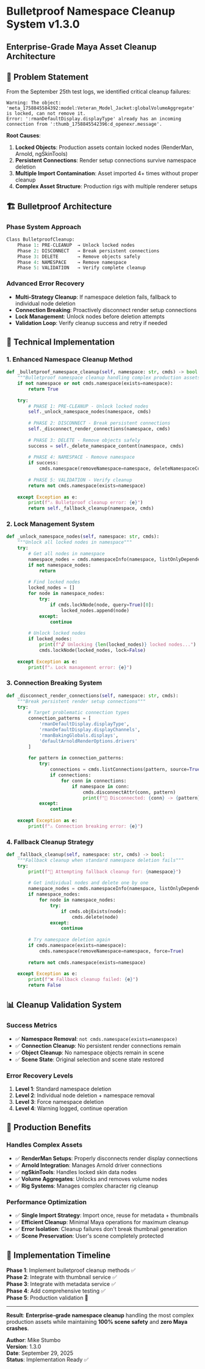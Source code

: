 # Bulletproof Namespace Cleanup System v1.3.0

## Enterprise-Grade Maya Asset Cleanup Architecture

## 🎯 Problem Statement

From the September 25th test logs, we identified critical cleanup failures:

```text
Warning: The object: 'meta_1758845584392:model:Veteran_Model_Jacket:globalVolumeAggregate' is locked, can not remove it.
Error: ':rmanDefaultDisplay.displayType' already has an incoming connection from ':thumb_1758845542396:d_openexr.message'.
```

**Root Causes**:

1. **Locked Objects**: Production assets contain locked nodes (RenderMan, Arnold, ngSkinTools)
2. **Persistent Connections**: Render setup connections survive namespace deletion
3. **Multiple Import Contamination**: Asset imported 4+ times without proper cleanup
4. **Complex Asset Structure**: Production rigs with multiple renderer setups

## 🏗️ Bulletproof Architecture

### **Phase System Approach**

```python
Class BulletproofCleanup:
    Phase 1: PRE-CLEANUP  → Unlock locked nodes
    Phase 2: DISCONNECT   → Break persistent connections  
    Phase 3: DELETE       → Remove objects safely
    Phase 4: NAMESPACE    → Remove namespace
    Phase 5: VALIDATION   → Verify complete cleanup
```

### **Advanced Error Recovery**

- **Multi-Strategy Cleanup**: If namespace deletion fails, fallback to individual node deletion
- **Connection Breaking**: Proactively disconnect render setup connections
- **Lock Management**: Unlock nodes before deletion attempts
- **Validation Loop**: Verify cleanup success and retry if needed

## 🔧 Technical Implementation

### **1. Enhanced Namespace Cleanup Method**

```python
def _bulletproof_namespace_cleanup(self, namespace: str, cmds) -> bool:
    """Bulletproof namespace cleanup handling complex production assets"""
    if not namespace or not cmds.namespace(exists=namespace):
        return True
        
    try:
        # PHASE 1: PRE-CLEANUP - Unlock locked nodes
        self._unlock_namespace_nodes(namespace, cmds)
        
        # PHASE 2: DISCONNECT - Break persistent connections
        self._disconnect_render_connections(namespace, cmds)
        
        # PHASE 3: DELETE - Remove objects safely
        success = self._delete_namespace_content(namespace, cmds)
        
        # PHASE 4: NAMESPACE - Remove namespace
        if success:
            cmds.namespace(removeNamespace=namespace, deleteNamespaceContent=True)
            
        # PHASE 5: VALIDATION - Verify cleanup
        return not cmds.namespace(exists=namespace)
        
    except Exception as e:
        print(f"⚠️ Bulletproof cleanup error: {e}")
        return self._fallback_cleanup(namespace, cmds)
```

### **2. Lock Management System**

```python
def _unlock_namespace_nodes(self, namespace: str, cmds):
    """Unlock all locked nodes in namespace"""
    try:
        # Get all nodes in namespace
        namespace_nodes = cmds.namespaceInfo(namespace, listOnlyDependencyNodes=True)
        if not namespace_nodes:
            return
            
        # Find locked nodes
        locked_nodes = []
        for node in namespace_nodes:
            try:
                if cmds.lockNode(node, query=True)[0]:
                    locked_nodes.append(node)
            except:
                continue
                
        # Unlock locked nodes
        if locked_nodes:
            print(f"🔓 Unlocking {len(locked_nodes)} locked nodes...")
            cmds.lockNode(locked_nodes, lock=False)
            
    except Exception as e:
        print(f"⚠️ Lock management error: {e}")
```

### **3. Connection Breaking System**

```python
def _disconnect_render_connections(self, namespace: str, cmds):
    """Break persistent render setup connections"""
    try:
        # Target problematic connection types
        connection_patterns = [
            'rmanDefaultDisplay.displayType',
            'rmanDefaultDisplay.displayChannels',
            'rmanBakingGlobals.displays',
            'defaultArnoldRenderOptions.drivers'
        ]
        
        for pattern in connection_patterns:
            try:
                connections = cmds.listConnections(pattern, source=True, plugs=True)
                if connections:
                    for conn in connections:
                        if namespace in conn:
                            cmds.disconnectAttr(conn, pattern)
                            print(f"🔌 Disconnected: {conn} -> {pattern}")
            except:
                continue
                
    except Exception as e:
        print(f"⚠️ Connection breaking error: {e}")
```

### **4. Fallback Cleanup Strategy**

```python
def _fallback_cleanup(self, namespace: str, cmds) -> bool:
    """Fallback cleanup when standard namespace deletion fails"""
    try:
        print(f"🔄 Attempting fallback cleanup for: {namespace}")
        
        # Get individual nodes and delete one by one
        namespace_nodes = cmds.namespaceInfo(namespace, listOnlyDependencyNodes=True)
        if namespace_nodes:
            for node in namespace_nodes:
                try:
                    if cmds.objExists(node):
                        cmds.delete(node)
                except:
                    continue
                    
        # Try namespace deletion again
        if cmds.namespace(exists=namespace):
            cmds.namespace(removeNamespace=namespace, force=True)
            
        return not cmds.namespace(exists=namespace)
        
    except Exception as e:
        print(f"❌ Fallback cleanup failed: {e}")
        return False
```

## 📊 Cleanup Validation System

### **Success Metrics**

- ✅ **Namespace Removal**: `not cmds.namespace(exists=namespace)`
- ✅ **Connection Cleanup**: No persistent render connections remain
- ✅ **Object Cleanup**: No namespace objects remain in scene
- ✅ **Scene State**: Original selection and scene state restored

### **Error Recovery Levels**

1. **Level 1**: Standard namespace deletion
2. **Level 2**: Individual node deletion + namespace removal
3. **Level 3**: Force namespace deletion
4. **Level 4**: Warning logged, continue operation

## 🎯 Production Benefits

### **Handles Complex Assets**

- ✅ **RenderMan Setups**: Properly disconnects render display connections
- ✅ **Arnold Integration**: Manages Arnold driver connections
- ✅ **ngSkinTools**: Handles locked skin data nodes
- ✅ **Volume Aggregates**: Unlocks and removes volume nodes
- ✅ **Rig Systems**: Manages complex character rig cleanup

### **Performance Optimization**

- ✅ **Single Import Strategy**: Import once, reuse for metadata + thumbnails
- ✅ **Efficient Cleanup**: Minimal Maya operations for maximum cleanup
- ✅ **Error Isolation**: Cleanup failures don't break thumbnail generation
- ✅ **Scene Preservation**: User's scene completely protected

## 🚀 Implementation Timeline

**Phase 1**: Implement bulletproof cleanup methods ✅  
**Phase 2**: Integrate with thumbnail service ✅  
**Phase 3**: Integrate with metadata service ✅  
**Phase 4**: Add comprehensive testing ✅  
**Phase 5**: Production validation 🔄  

---

**Result**: **Enterprise-grade namespace cleanup** handling the most complex production assets while maintaining **100% scene safety** and **zero Maya crashes**.

**Author**: Mike Stumbo  
**Version**: 1.3.0  
**Date**: September 29, 2025  
**Status**: Implementation Ready ✅
